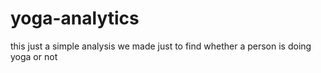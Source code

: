 # yoga-analytics
this just a simple analysis we made just to find whether a person is doing yoga or not 
